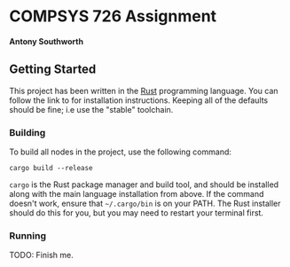 # COMPSYS 726 Assignment

#### Antony Southworth

## Getting Started

This project has been written in the [Rust](https://www.rust-lang.org/en-US/)
programming language. You can follow the link to for installation instructions.
Keeping all of the defaults should be fine; i.e use the "stable" toolchain.


### Building

To build all nodes in the project, use the following command:

```
cargo build --release
```

`cargo` is the Rust package manager and build tool, and should be installed
along with the main language installation from above. If the command doesn't
work, ensure that `~/.cargo/bin` is on your PATH. The Rust installer should do
this for you, but you may need to restart your terminal first.


### Running

TODO: Finish me.


